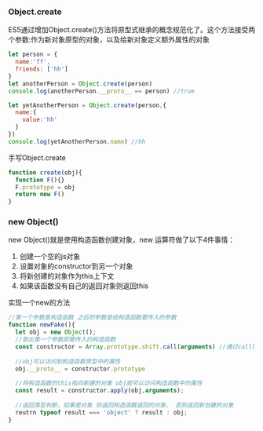 ### Object.create

ES5通过增加Object.create()方法将原型式继承的概念规范化了。这个方法接受两个参数:作为新对象原型的对象，以及给新对象定义额外属性的对象

```js
let person = {
  name:'ff',
  friends: ['hh']
}
let anotherPerson = Object.create(person)
console.log(anotherPerson.__proto__ == person) //true

let yetAnotherPerson = Object.create(person,{
  name:{
    value:'hh'
  }
})
console.log(yetAnotherPerson.name) //hh
```

手写Object.create

```js
function create(obj){
  function F(){}
  F.prototype = obj
  return new F()
}
```



### new Object()

new Object()就是使用构造函数创建对象，new 运算符做了以下4件事情：

1. 创建一个空的js对象
2. 设置对象的constructor到另一个对象
3. 将新创建的对象作为this上下文
4. 如果该函数没有自己的返回对象则返回this



实现一个new的方法

```js
//第一个参数是构造函数 之后的参数是给构造函数要传入的参数
function newFake(){
  let obj = new Object();
  //取出第一个参数即要传入的构造函数
  const constructor = Array.prototype.shift.call(arguments) //通过call()让arguments能够执行shift方法
  
  //obj可以访问到构造函数原型中的属性
  obj.__proto__ = constructor.prototype
  
  //将构造函数的this指向新建的对象 obj就可以访问构造函数中的属性
  const result = constructor.apply(obj,arguments);
  
  //返回类型判断，如果是对象 则返回构造函数返回的对象， 否则返回新创建的对象
  reutrn typeof result === 'object' ? result : obj;
}
```



